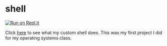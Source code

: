 # shell
[![Run on Repl.it](https://repl.it/badge/github/durgadarba97/shell)](https://repl.it/github/durgadarba97/shell)

Click <a href="https://github.com/durgadarba97/shell/blob/master/308-project-1.pdf">here</a> to see what my custom shell does. 
This was my first project I did for my operating systems class.
